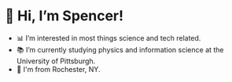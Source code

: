 # 👋 Hi, I’m Spencer!

- 📊 I’m interested in most things science and tech related.
- 📚 I’m currently studying physics and information science at the University of Pittsburgh. 
- 📍 I'm from Rochester, NY. 
  
<!---
spencermfreeman/spencermfreeman is a ✨ special ✨ repository because its `README.md` (this file) appears on your GitHub profile.
You can click the Preview link to take a look at your changes.
--->
